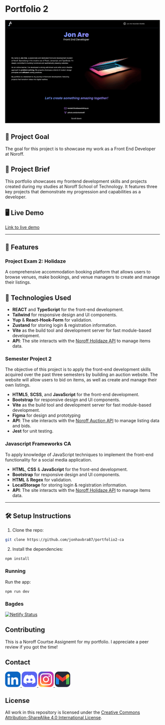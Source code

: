 # Portfolio 2

![Portfolio](src/assets/portfolio.webp)

## 🎯 **Project Goal**

The goal for this project is to showcase my work as a Front End Developer at Noroff.

## 📝 **Project Brief**

This portfolio showcases my frontend development skills and projects created during my studies at Noroff School of Technology. It features three key projects that demonstrate my progression and capabilities as a developer.

## 🖥️ **Live Demo**

[Link to live demo](https://portfolio-jahb.netlify.app/)

---

## 🔧 **Features**

### Project Exam 2: Holidaze

A comprehensive accommodation booking platform that allows users to browse venues, make bookings, and venue managers to create and manage their listings.

## 🚀 **Technologies Used**

- **REACT** and **TypeScript** for the front-end development.
- **Tailwind** for responsive design and UI components.
- **Yup** & **React-Hook-Form** for validation.
- **Zustand** for storing login & registration information.
- **Vite** as the build tool and development server for fast module-based development.
- **API**: The site interacts with the [Noroff Holidaze API](https://docs.noroff.dev/docs/v2) to manage items data.

### Semester Project 2
The objective of this project is to apply the front-end development skills acquired over the past three semesters by building an auction website. The website will allow users to bid on items, as well as create and manage their own listings.

- **HTML5**, **SCSS**, and **JavaScript** for the front-end development.
- **Bootstrap** for responsive design and UI components.
- **Vite** as the build tool and development server for fast module-based development.
- **Figma** for design and prototyping
- **API**: The site interacts with the [Noroff Auction API](https://docs.noroff.dev/docs/v2) to manage listing data and bids.
- **Jest** for unit testing.

### Javascript Frameworks CA
To apply knowledge of JavaScript techniques to implement the front-end functionality for a social media application.

- **HTML**, **CSS** & **JavaScript** for the front-end development.
- **Bootstrap** for responsive design and UI components.
- **HTML** & **Regex** for validation.
- **LocalStorage** for storing login & registration information.
- **API**: The site interacts with the [Noroff Holidaze API](https://docs.noroff.dev/docs/v1) to manage items data.

---

## 🛠️ **Setup Instructions**

1. Clone the repo:

```bash
git clone https://github.com/jonhavbra87/portfolio2-ca
```

2. Install the dependencies:

```
npm install
```

### Running

Run the app:

```
npm run dev
```

### Bagdes

[![Netlify Status](https://api.netlify.com/api/v1/badges/e3f8809a-4ed1-4523-b333-b3b473e2359b/deploy-status)](https://app.netlify.com/sites/portfolio-jahb/deploys)

## Contributing

This is a Noroff Courtse Assignemt for my portfolio. I appreciate a peer review if you got the time!

## Contact

<p align="start">
  <a href="https://no.linkedin.com/in/jon-are-haver%C3%A5en-bratt%C3%A5s-5a3805262?trk=people-guest_people_search-card">
    <img src="https://raw.githubusercontent.com/tandpfun/skill-icons/65dea6c4eaca7da319e552c09f4cf5a9a8dab2c8/icons/LinkedIn.svg" width="50" > 
  </a>
  <a href="https://www.discord.com">
    <img src="https://raw.githubusercontent.com/tandpfun/skill-icons/65dea6c4eaca7da319e552c09f4cf5a9a8dab2c8/icons/Discord.svg" width="50" > 
  </a>
  <a href="https://www.instagram.com/jonareb87?igsh=MTAwdDEzZHFwMWFjbQ%3D%3D&utm_source=qr">
    <img src="https://raw.githubusercontent.com/tandpfun/skill-icons/65dea6c4eaca7da319e552c09f4cf5a9a8dab2c8/icons/Instagram.svg" width="50" > 
  </a>
  <a href="mailto:kontakt@brattaasutvikling.no">
    <img src="https://raw.githubusercontent.com/tandpfun/skill-icons/65dea6c4eaca7da319e552c09f4cf5a9a8dab2c8/icons/Gmail-Dark.svg" width="50" > 
  </a>
</p>

## License

All work in this repository is licensed under the [Creative Commons Attribution-ShareAlike 4.0 International License](https://creativecommons.org/licenses/by-sa/4.0/).
